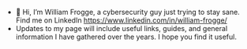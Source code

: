 - 👋 Hi, I’m William Frogge, a cybersecurity guy just trying to stay sane. Find me on LinkedIn https://www.linkedin.com/in/william-frogge/ 
- Updates to my page will include useful links, guides, and general information I have gathered over the years. I hope you find it useful. 

<!---
wfrogge/wfrogge is a ✨ special ✨ repository because its `README.md` (this file) appears on your GitHub profile.
You can click the Preview link to take a look at your changes.
--->
